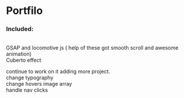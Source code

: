 # Portfilo

<h3>Included:</h3><br>
  GSAP and locomotive js ( help of these got smooth scroll and awesome animation)<br>
  Cuberto effect



continue to work on it adding more project.<br>
  change typography<br>
  change hovers image array <br>
  handle nav clicks <br>
